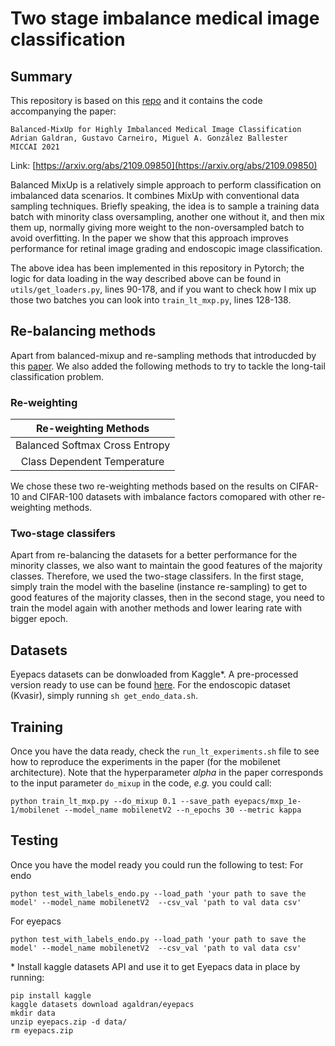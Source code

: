 # Two stage imbalance medical image classification
## Summary
This repository is based on this [repo](https://github.com/agaldran/balanced_mixup)
and it contains the code accompanying the paper:
```
Balanced-MixUp for Highly Imbalanced Medical Image Classification
Adrian Galdran, Gustavo Carneiro, Miguel A. González Ballester
MICCAI 2021
```
Link: [https://arxiv.org/abs/2109.09850](https://arxiv.org/abs/2109.09850)

Balanced MixUp is a relatively simple approach to perform classification on imbalanced data scenarios. It combines MixUp with conventional data sampling techniques. Briefly speaking, the idea is to sample a training data batch with minority class oversampling, another one without it, and then mix them up, normally giving more weight to the non-oversampled batch to avoid overfitting. In the paper we show that this approach improves performance for retinal image grading and endoscopic image classification.

The above idea has been implemented in this repository in Pytorch; the logic for data loading in the way described above can be found in `utils/get_loaders.py`, lines 90-178, and if you want to check how I mix up those two batches you can look into `train_lt_mxp.py`, lines 128-138.

## Re-balancing methods
Apart from balanced-mixup and re-sampling methods that introducded by this [paper](https://arxiv.org/abs/2109.09850). We also added the following methods to try to tackle the long-tail classification problem.
### Re-weighting
| Re-weighting Methods | 
| :---:   |
| Balanced Softmax Cross Entropy|
| Class Dependent Temperature |
We chose these two re-weighting methods based on the results on CIFAR-10 and CIFAR-100 datasets with imbalance factors comopared with other re-weighting methods.

### Two-stage classifers
Apart from re-balancing the datasets for a better performance for the minority classes, we also want to maintain the good features of the majority classes. Therefore, we used the two-stage classifers.
In the first stage, simply train the model with the baseline (instance re-sampling) to get to good features of the majority classes, then in the second stage, you need to train the model again with another methods and lower learing rate with bigger epoch.

## Datasets
Eyepacs datasets can be donwloaded from Kaggle*. A pre-processed version ready to use can be found [here](https://www.kaggle.com/agaldran/eyepacs). For the endoscopic dataset (Kvasir), simply running `sh get_endo_data.sh`. 

## Training
Once you have the data ready, check the `run_lt_experiments.sh` file to see how to reproduce the experiments in the paper (for the mobilenet architecture). Note that the hyperparameter $alpha$ in the paper corresponds to the input parameter `do_mixup` in the code, *e.g.* you could call:
```
python train_lt_mxp.py --do_mixup 0.1 --save_path eyepacs/mxp_1e-1/mobilenet --model_name mobilenetV2 --n_epochs 30 --metric kappa
```

## Testing
Once you have the model ready you could run the following to test:
For endo
```
python test_with_labels_endo.py --load_path 'your path to save the model' --model_name mobilenetV2  --csv_val 'path to val data csv'
```
For eyepacs
```
python test_with_labels_endo.py --load_path 'your path to save the model' --model_name mobilenetV2  --csv_val 'path to val data csv'
```

\* Install kaggle datasets API and use it to get Eyepacs data in place by running:
```
pip install kaggle
kaggle datasets download agaldran/eyepacs
mkdir data
unzip eyepacs.zip -d data/
rm eyepacs.zip
```
